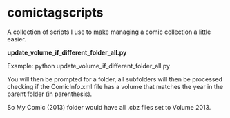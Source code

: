 # comictagscripts

A collection of scripts I use to make managing a comic collection a little easier.

**update_volume_if_different_folder_all.py**

Example:
python update_volume_if_different_folder_all.py

You will then be prompted for a folder, all subfolders will then be processed checking if the ComicInfo.xml file has a volume that matches the year in the parent folder (in parenthesis).

So My Comic (2013) folder would have all .cbz files set to Volume 2013.
